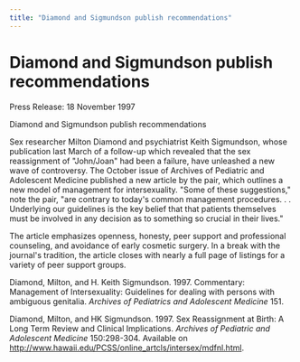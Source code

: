 ```yaml
---
title: "Diamond and Sigmundson publish recommendations"
---
```


# Diamond and Sigmundson publish recommendations

Press Release: 18 November 1997  
  
Diamond and Sigmundson publish recommendations  
  
Sex researcher Milton Diamond and psychiatrist Keith Sigmundson, whose publication last March of a follow-up which revealed that the sex reassignment of "John/Joan" had been a failure, have unleashed a new wave of controversy. The October issue of Archives of Pediatric and Adolescent Medicine published a new article by the pair, which outlines a new model of management for intersexuality. "Some of these suggestions," note the pair, "are contrary to today's common management procedures. . . Underlying our guidelines is the key belief that that patients themselves must be involved in any decision as to something so crucial in their lives."  
  
The article emphasizes openness, honesty, peer support and professional counseling, and avoidance of early cosmetic surgery. In a break with the journal's tradition, the article closes with nearly a full page of listings for a variety of peer support groups.  
  
Diamond, Milton, and H. Keith Sigmundson. 1997. Commentary: Management of Intersexuality: Guidelines for dealing with persons with ambiguous genitalia. _Archives of Pediatrics and Adolescent Medicine_ 151.  
  
Diamond, Milton, and HK Sigmundson. 1997. Sex Reassignment at Birth: A Long Term Review and Clinical Implications. _Archives of Pediatric and Adolescent Medicine_ 150:298-304. Available on http://www.hawaii.edu/PCSS/online_artcls/intersex/mdfnl.html.